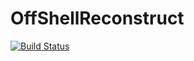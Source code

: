 # OffShellReconstruct

[![Build Status](https://github.com/a-eghrari/OffShellReconstruct.jl/actions/workflows/CI.yml/badge.svg?branch=main)](https://github.com/a-eghrari/OffShellReconstruct.jl/actions/workflows/CI.yml?query=branch%3Amain)
